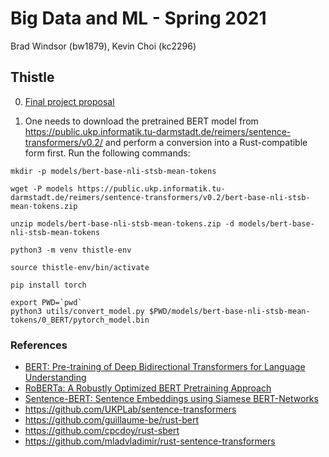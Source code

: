 # Big Data and ML - Spring 2021
Brad Windsor (bw1879), Kevin Choi (kc2296)

## Thistle
0. [Final project proposal](https://github.com/nyu-bigdata-class/final-project-proposals/blob/main/bw1879-kc2296/project.md)

1. One needs to download the pretrained BERT model from https://public.ukp.informatik.tu-darmstadt.de/reimers/sentence-transformers/v0.2/ and perform a conversion into a Rust-compatible form first. Run the following commands:
```
mkdir -p models/bert-base-nli-stsb-mean-tokens

wget -P models https://public.ukp.informatik.tu-darmstadt.de/reimers/sentence-transformers/v0.2/bert-base-nli-stsb-mean-tokens.zip

unzip models/bert-base-nli-stsb-mean-tokens.zip -d models/bert-base-nli-stsb-mean-tokens

python3 -m venv thistle-env

source thistle-env/bin/activate

pip install torch

export PWD=`pwd`
python3 utils/convert_model.py $PWD/models/bert-base-nli-stsb-mean-tokens/0_BERT/pytorch_model.bin
```

### References
* [BERT: Pre-training of Deep Bidirectional Transformers for Language Understanding](https://arxiv.org/pdf/1810.04805.pdf)
* [RoBERTa: A Robustly Optimized BERT Pretraining Approach](https://arxiv.org/pdf/1907.11692.pdf)
* [Sentence-BERT: Sentence Embeddings using Siamese BERT-Networks](https://arxiv.org/pdf/1908.10084.pdf)
* https://github.com/UKPLab/sentence-transformers
* https://github.com/guillaume-be/rust-bert
* https://github.com/cpcdoy/rust-sbert
* https://github.com/mladvladimir/rust-sentence-transformers
